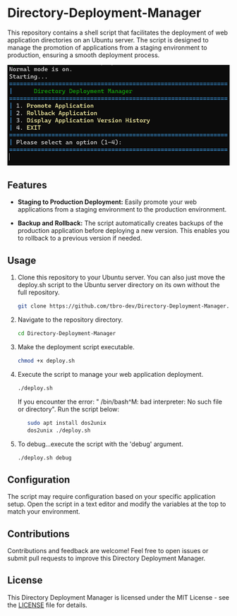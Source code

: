 # Directory-Deployment-Manager
This repository contains a shell script that facilitates the deployment of web application directories on an Ubuntu server. The script is designed to manage the promotion of applications from a staging environment to production, ensuring a smooth deployment process.

![Image of the ubuntu deployment manager command line user interface](./UDP.png)


## Features

- **Staging to Production Deployment:** Easily promote your web applications from a staging environment to the production environment.

- **Backup and Rollback:** The script automatically creates backups of the production application before deploying a new version. This enables you to rollback to a previous version if needed.

## Usage

1. Clone this repository to your Ubuntu server. You can also just move the deploy.sh script to the Ubuntu server directory on its own without the full repository.

   ```bash
   git clone https://github.com/tbro-dev/Directory-Deployment-Manager.git
   ```

2. Navigate to the repository directory.

   ```bash
   cd Directory-Deployment-Manager
   ```

3. Make the deployment script executable.

   ```bash
   chmod +x deploy.sh
   ```

4. Execute the script to manage your web application deployment.

   ```bash
   ./deploy.sh
   ```

   If you encounter the error: " /bin/bash^M: bad interpreter: No such file or directory". Run the script below:

   ```bash
      sudo apt install dos2unix
      dos2unix ./deploy.sh
   ```

5. To debug...execute the script with the 'debug' argument.

   ```bash
   ./deploy.sh debug
   ```
## Configuration

The script may require configuration based on your specific application setup. Open the script in a text editor and modify the variables at the top to match your environment.

## Contributions

Contributions and feedback are welcome! Feel free to open issues or submit pull requests to improve this Directory Deployment Manager.

## License

This Directory Deployment Manager is licensed under the MIT License - see the [LICENSE](LICENSE) file for details.

